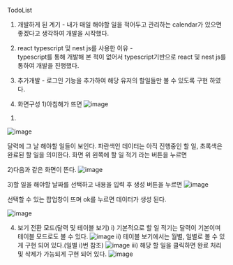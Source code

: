 TodoList

1. 개발하게 된 계기 - 내가 매일 해야할 일을 적어두고 관리하는 calendar가 있으면 좋겠다고 생각하여 개발을 시작했다.

2.  react typescript 및 nest js를 사용한 이유 -  
typescript를 통해 개발해 본 적이 없어서 typescript기반으로 react 및 nest js를 통하여 개발을 진행했다.

3. 추가개발 - 로그인 기능을 추가하여 해당 유저의 할일들만 볼 수 있도록 구현 하였다.

5. 화면구성
1)아침해가 뜨면
![image](https://github.com/Jungsooooooo/todolist_front_react_typescript/assets/94541011/0666f2a4-69d7-4f82-acbf-5547db4fff98)


1)
![image](https://github.com/Jungsooooooo/todolist_front_react_typescript/assets/94541011/00c3053d-0ca3-4efd-92c5-e21651600dc0)


달력에 그 날 해야할 일들이 보인다.
파란색인 데이터는 아직 진행중인 할 일, 초록색은 완료된 할 일을 의미한다.
화면 위 왼쪽에 할 일 적기 라는 버튼을 누르면

2)다음과 같은 화면이 뜬다.
![image](https://github.com/Jungsooooooo/todolist_front_react_typescript/assets/94541011/3875ebef-6d29-4235-a247-7eedaec80990)

3)할 일을 해야할 날짜를 선택하고 내용을 입력 후 생성 버튼을 누르면
![image](https://github.com/Jungsooooooo/todolist_front_react_typescript/assets/94541011/d3b9cf19-bb1c-4236-9bc2-522a8683b8fd)


선택할 수 있는 팝업창이 뜨며 ok를 누르면 데이터가 생성 된다.

![image](https://github.com/Jungsooooooo/todolist_front_react_typescript/assets/94541011/e6c6d746-52ef-49c4-8758-5d6d8d057f47)


4) 보기 전환 모드(달력 및 테이블 보기)
i) 기본적으로 할 일 적기는 달력이 기본이며 테이블 모드로도 볼 수 있다.
![image](https://github.com/Jungsooooooo/todolist_front_react_typescript/assets/94541011/2ad6c4a8-d7c5-48ed-aa91-87528248d08f)
ii) 테이블 보기에서는 월별, 일별로 볼 수 있게 구현 되어 있다.(일별 i)번 참조)
![image](https://github.com/Jungsooooooo/todolist_front_react_typescript/assets/94541011/9b7a4103-2112-4013-b981-517813fda831)
iii) 해당 할 일을 클릭하면 완료 처리 및 삭제가 가능되게 구현 되어 있다.
![image](https://github.com/Jungsooooooo/todolist_front_react_typescript/assets/94541011/36676b29-2434-4aa5-a5a3-24a82ef9b53b)


